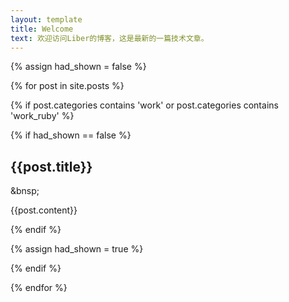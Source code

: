 ```yaml
---
layout: template
title: Welcome
text: 欢迎访问Liber的博客，这是最新的一篇技术文章。
---
```

{% assign had_shown = false %}

{% for post in site.posts %}

{% if post.categories contains 'work' or post.categories contains 'work_ruby' %}

{% if had_shown == false %}

## {{post.title}}

&bnsp;

{{post.content}}

{% endif %}

{% assign had_shown = true %}

{% endif %}

{% endfor %}
